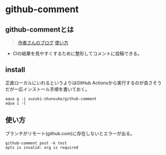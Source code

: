 # github-comment

## github-commentとは

> [作者さんのブログ](https://zenn.dev/shunsuke_suzuki/articles/improve-cicd-with-github-comment)
> [使い方](https://github.com/suzuki-shunsuke/github-comment?tab=readme-ov-file)

- CIの結果を見やすくするために整形してコメントに投稿できる。

## install

正直ローカルにいれるというよりはGitHub Actionsから実行するのが良さそうだが一応インストール手順を書いておく。

```shell
aqua g -i suzuki-shunsuke/github-comment
aqua i -l
```

## 使い方

ブランチがリモート(github.com)に存在しないとエラーが出る。

```shell
github-comment post -k test
opts is invalid: org is required
```
